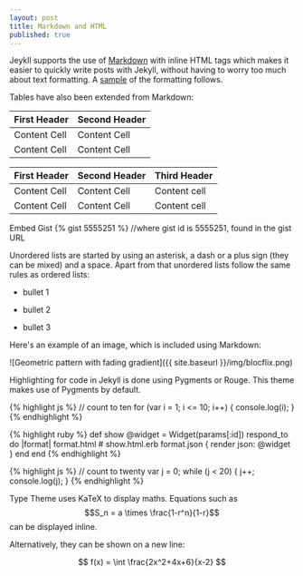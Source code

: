 ```yaml
---
layout: post
title: Markdown and HTML
published: true
---
```


Jeykll supports the use of [Markdown](http://daringfireball.net/projects/markdown/syntax) with inline HTML tags which makes it easier to quickly write posts with Jekyll, without having to worry too much about text formatting. A [sample](http://www.google.com) of the formatting follows.

Tables have also been extended from Markdown:

First Header  | Second Header
------------- | -------------
Content Cell  | Content Cell
Content Cell  | Content Cell

First Header  | Second Header   | Third Header
------------- | -------------   | ------------
Content Cell  | Content Cell    | Content cell
Content Cell  | Content Cell    | Content cell


Embed Gist
{% gist 5555251 %} //where gist id is 5555251, found in the gist URL

Unordered lists are started by using an asterisk, a dash or a plus sign (they can be mixed) and a space. Apart from that unordered lists follow the same rules as ordered lists:

* bullet 1
+ bullet 2
- bullet 3

Here's an example of an image, which is included using Markdown:

![Geometric pattern with fading gradient]({{ site.baseurl }}/img/blocflix.png)

Highlighting for code in Jekyll is done using Pygments or Rouge. This theme makes use of Pygments by default.

{% highlight js %}
// count to ten
for (var i = 1; i <= 10; i++) {
    console.log(i);
}
{% endhighlight %}

{% highlight ruby %}
def show
  @widget = Widget(params[:id])
  respond_to do |format|
    format.html # show.html.erb
    format.json { render json: @widget }
  end
end
{% endhighlight %}

{% highlight js %}
// count to twenty
var j = 0;
while (j < 20) {
    j++;
    console.log(j);
}
{% endhighlight %}

Type Theme uses KaTeX to display maths. Equations such as $$S_n = a \times \frac{1-r^n}{1-r}$$ can be displayed inline.

Alternatively, they can be shown on a new line:

$$ f(x) = \int \frac{2x^2+4x+6}{x-2} $$
